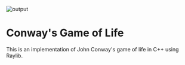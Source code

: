 ![output](https://github.com/user-attachments/assets/c904a633-ac92-4c8d-8212-d0064f71a1f9)

# Conway's Game of Life

This is an implementation of John Conway's game of life in C++ using Raylib.
